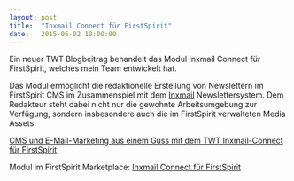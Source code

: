 ```yaml
---
layout: post
title:  "Inxmail Connect für FirstSpirit"
date:   2015-06-02 10:00:00
---
```



Ein neuer TWT Blogbeitrag behandelt das Modul Inxmail Connect für FirstSpirit, welches mein Team entwickelt hat. 

Das Modul ermöglicht die redaktionelle Erstellung von Newslettern im FirstSpirit CMS im Zusammenspiel mit dem [Inxmail](http://www.inxmail.de) Newslettersystem. Dem Redakteur steht dabei nicht nur die gewohnte Arbeitsumgebung zur Verfügung, sondern insbesondere auch die im FirstSpirit verwalteten Media Assets.

[CMS und E-Mail-Marketing aus einem Guss mit dem TWT Inxmail-Connect für FirstSpirit](http://www.twt.de/news/detail/cms-und-e-mail-marketing-aus-einem-guss-mit-dem-twt-inxmail-connect-fuer-firstspirit.html)

Modul im FirstSpirit Marketplace: [Inxmail Connect für FirstSpirit](http://www.e-spirit.com/marketplace/de/inxmail-connect)

